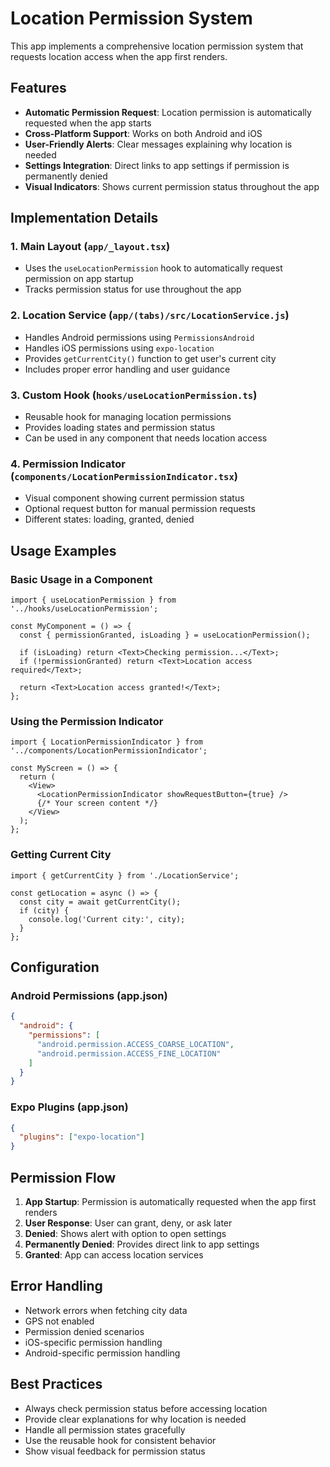 # Location Permission System

This app implements a comprehensive location permission system that requests location access when the app first renders.

## Features

- **Automatic Permission Request**: Location permission is automatically requested when the app starts
- **Cross-Platform Support**: Works on both Android and iOS
- **User-Friendly Alerts**: Clear messages explaining why location is needed
- **Settings Integration**: Direct links to app settings if permission is permanently denied
- **Visual Indicators**: Shows current permission status throughout the app

## Implementation Details

### 1. Main Layout (`app/_layout.tsx`)
- Uses the `useLocationPermission` hook to automatically request permission on app startup
- Tracks permission status for use throughout the app

### 2. Location Service (`app/(tabs)/src/LocationService.js`)
- Handles Android permissions using `PermissionsAndroid`
- Handles iOS permissions using `expo-location`
- Provides `getCurrentCity()` function to get user's current city
- Includes proper error handling and user guidance

### 3. Custom Hook (`hooks/useLocationPermission.ts`)
- Reusable hook for managing location permissions
- Provides loading states and permission status
- Can be used in any component that needs location access

### 4. Permission Indicator (`components/LocationPermissionIndicator.tsx`)
- Visual component showing current permission status
- Optional request button for manual permission requests
- Different states: loading, granted, denied

## Usage Examples

### Basic Usage in a Component
```tsx
import { useLocationPermission } from '../hooks/useLocationPermission';

const MyComponent = () => {
  const { permissionGranted, isLoading } = useLocationPermission();
  
  if (isLoading) return <Text>Checking permission...</Text>;
  if (!permissionGranted) return <Text>Location access required</Text>;
  
  return <Text>Location access granted!</Text>;
};
```

### Using the Permission Indicator
```tsx
import { LocationPermissionIndicator } from '../components/LocationPermissionIndicator';

const MyScreen = () => {
  return (
    <View>
      <LocationPermissionIndicator showRequestButton={true} />
      {/* Your screen content */}
    </View>
  );
};
```

### Getting Current City
```tsx
import { getCurrentCity } from './LocationService';

const getLocation = async () => {
  const city = await getCurrentCity();
  if (city) {
    console.log('Current city:', city);
  }
};
```

## Configuration

### Android Permissions (app.json)
```json
{
  "android": {
    "permissions": [
      "android.permission.ACCESS_COARSE_LOCATION",
      "android.permission.ACCESS_FINE_LOCATION"
    ]
  }
}
```

### Expo Plugins (app.json)
```json
{
  "plugins": ["expo-location"]
}
```

## Permission Flow

1. **App Startup**: Permission is automatically requested when the app first renders
2. **User Response**: User can grant, deny, or ask later
3. **Denied**: Shows alert with option to open settings
4. **Permanently Denied**: Provides direct link to app settings
5. **Granted**: App can access location services

## Error Handling

- Network errors when fetching city data
- GPS not enabled
- Permission denied scenarios
- iOS-specific permission handling
- Android-specific permission handling

## Best Practices

- Always check permission status before accessing location
- Provide clear explanations for why location is needed
- Handle all permission states gracefully
- Use the reusable hook for consistent behavior
- Show visual feedback for permission status 